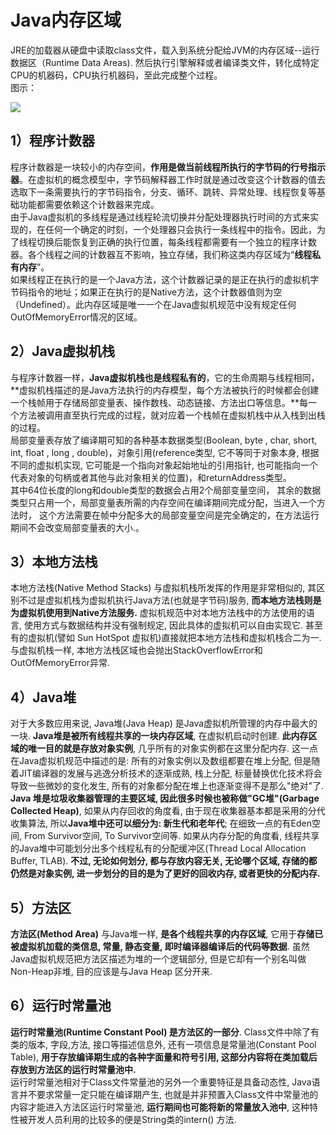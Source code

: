 # Java内存区域
JRE的加载器从硬盘中读取class文件，载入到系统分配给JVM的内存区域--运行数据区（Runtime Data Areas). 然后执行引擎解释或者编译类文件，转化成特定CPU的机器码，CPU执行机器码，至此完成整个过程。<br>
图示：

![](https://user-gold-cdn.xitu.io/2019/7/22/16c1a2f5b039dcbc?w=442&h=421&f=png&s=130512)
## 1）程序计数器<br>
程序计数器是一块较小的内存空间，**作用是做当前线程所执行的字节码的行号指示器**。在虚拟机的概念模型中，字节码解释器工作时就是通过改变这个计数器的值去选取下一条需要执行的字节码指令，分支、循环、跳转、异常处理、线程恢复等基础功能都需要依赖这个计数器来完成。<br>
由于Java虚拟机的多线程是通过线程轮流切换并分配处理器执行时间的方式来实现的，在任何一个确定的时刻，一个处理器只会执行一条线程中的指令。因此，为了线程切换后能恢复到正确的执行位置，每条线程都需要有一个独立的程序计数器。各个线程之间的计数器互不影响，独立存储，我们称这类内存区域为“**线程私有内存**”。<br>
如果线程正在执行的是一个Java方法，这个计数器记录的是正在执行的虚拟机字节码指令的地址；如果正在执行的是Native方法，这个计数器值则为空（Undefined）。此内存区域是唯一一个在Java虚拟机规范中没有规定任何OutOfMemoryError情况的区域。<br>
## 2）Java虚拟机栈<br>
与程序计数器一样，**Java虚拟机栈也是线程私有的**，它的生命周期与线程相同，**虚拟机栈描述的是Java方法执行的内存模型，每个方法被执行的时候都会创建一个栈帧用于存储局部变量表、操作数栈、动态链接、方法出口等信息。**每一个方法被调用直至执行完成的过程，就对应着一个栈帧在虚拟机栈中从入栈到出栈的过程。<br>
局部变量表存放了编译期可知的各种基本数据类型(Boolean, byte , char, short, int, float , long , double)，对象引用(reference类型, 它不等同于对象本身, 根据不同的虚拟机实现, 它可能是一个指向对象起始地址的引用指针, 也可能指向一个代表对象的句柄或者其他与此对象相关的位置)，和returnAddress类型。<br>
其中64位长度的long和double类型的数据会占用2个局部变量空间， 其余的数据类型只占用一个，局部变量表所需的内存空间在编译期间完成分配，当进入一个方法时， 这个方法需要在帧中分配多大的局部变量空间是完全确定的，在方法运行期间不会改变局部变量表的大小.。<br>
## 3）本地方法栈<br>
本地方法栈(Native Method Stacks) 与虚拟机栈所发挥的作用是非常相似的, 其区别不过是虚拟机栈为虚拟机执行Java方法(也就是字节码)服务, **而本地方法栈则是为虚拟机使用到Native方法服务.** 虚拟机规范中对本地方法栈中的方法使用的语言, 使用方式与数据结构并没有强制规定, 因此具体的虚拟机可以自由实现它. 甚至有的虚拟机(譬如 Sun HotSpot 虚拟机)直接就把本地方法栈和虚拟机栈合二为一. 与虚拟机栈一样, 本地方法栈区域也会抛出StackOverflowError和OutOfMemoryError异常.<br>
## 4）Java堆<br>
对于大多数应用来说, Java堆(Java Heap) 是Java虚拟机所管理的内存中最大的一块. **Java堆是被所有线程共享的一块内存区域**, 在虚拟机启动时创建. **此内存区域的唯一目的就是存放对象实例**, 几乎所有的对象实例都在这里分配内存. 这一点在Java虚拟机规范中描述的是: 所有的对象实例以及数组都要在堆上分配, 但是随着JIT编译器的发展与逃逸分析技术的逐渐成熟, 栈上分配, 标量替换优化技术将会导致一些微妙的变化发生, 所有的对象都分配在堆上也逐渐变得不是那么"绝对"了.<br>
**Java 堆是垃圾收集器管理的主要区域, 因此很多时候也被称做"GC堆"(Garbage Collected Heap)**, 如果从内存回收的角度看, 由于现在收集器基本都是采用的分代收集算法, 所以**Java堆中还可以细分为: 新生代和老年代**; 在细致一点的有Eden空间, From Survivor空间, To Survivor空间等. 如果从内存分配的角度看, 线程共享的Java堆中可能划分出多个线程私有的分配缓冲区(Thread Local Allocation Buffer, TLAB). **不过, 无论如何划分, 都与存放内容无关, 无论哪个区域, 存储的都仍然是对象实例, 进一步划分的目的是为了更好的回收内存, 或者更快的分配内存.** <br>
## 5）方法区<br>
**方法区(Method Area)** 与Java堆一样, **是各个线程共享的内存区域**, 它用于**存储已被虚拟机加载的类信息, 常量, 静态变量, 即时编译器编译后的代码等数据**. 虽然Java虚拟机规范把方法区描述为堆的一个逻辑部分, 但是它却有一个别名叫做Non-Heap非堆, 目的应该是与Java Heap 区分开来.
## 6）运行时常量池<br>
**运行时常量池(Runtime Constant Pool) 是方法区的一部分**. Class文件中除了有类的版本, 字段,方法, 接口等描述信息外, 还有一项信息是常量池(Constant Pool Table), **用于存放编译期生成的各种字面量和符号引用, 这部分内容将在类加载后存放到方法区的运行时常量池中.** <br>
运行时常量池相对于Class文件常量池的另外一个重要特征是具备动态性, Java语言并不要求常量一定只能在编译期产生, 也就是并非预置入Class文件中常量池的内容才能进入方法区运行时常量池, **运行期间也可能将新的常量放入池中**, 这种特性被开发人员利用的比较多的便是String类的intern() 方法.
